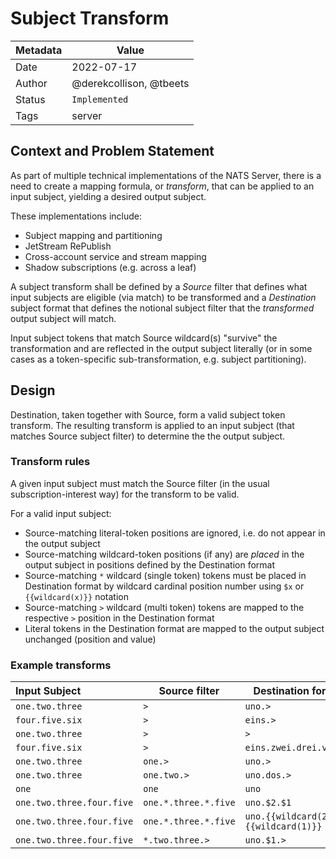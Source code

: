 # Subject Transform

| Metadata | Value                   |
|----------|-------------------------|
| Date     | 2022-07-17              |
| Author   | @derekcollison, @tbeets |
| Status   | `Implemented`           |
| Tags     | server                  |

## Context and Problem Statement

As part of multiple technical implementations of the NATS Server, there is a need to create a mapping formula, or _transform_, that
can be applied to an input subject, yielding a desired output subject.

These implementations include:

* Subject mapping and partitioning
* JetStream RePublish
* Cross-account service and stream mapping
* Shadow subscriptions (e.g. across a leaf)

A subject transform shall be defined by a _Source_ filter that defines what input subjects are eligible (via match) to be
transformed and a _Destination_ subject format that defines the notional subject filter that the _transformed_ output 
subject will match.

Input subject tokens that match Source wildcard(s) "survive" the transformation and are reflected in the output
subject literally (or in some cases as a token-specific sub-transformation, e.g. subject partitioning).

## Design

Destination, taken together with Source, form a valid subject token transform. The resulting transform 
is applied to an input subject (that matches Source subject filter) to determine the the output subject.

### Transform rules

A given input subject must match the Source filter (in the usual subscription-interest way) for the transform to be valid. 

For a valid input subject:

* Source-matching literal-token positions are ignored, i.e. do not appear in the output subject
* Source-matching wildcard-token positions (if any) are _placed_ in the output subject in positions defined by the Destination format
* Source-matching `*` wildcard (single token) tokens must be placed in Destination format by wildcard cardinal position number using `$x` or `{{wildcard(x)}}` notation
* Source-matching `>` wildcard (multi token) tokens are mapped to the respective `>` position in the Destination format
* Literal tokens in the Destination format are mapped to the output subject unchanged (position and value)

### Example transforms

| Input Subject           | Source filter        | Destination format                   | Output Subject                    |
|:------------------------|----------------------|--------------------------------------|-----------------------------------|
| `one.two.three`           | `>`                   | `uno.>`                              | `uno.one.two.three`                 |
| `four.five.six`           | `>`                   | `eins.>`                             | `eins.four.five.six`                | 
| `one.two.three`           | `>`                   | `>`                                  | `one.two.three`                     | 
| `four.five.six`           | `>`                   | `eins.zwei.drei.vier.>`              | `eins.zwei.drei.vier.four.five.six` | 
| `one.two.three`           | `one.>`                | `uno.>`                               | `uno.two.three`                     |
| `one.two.three`           | `one.two.>`            | `uno.dos.>`                           | `uno.dos.three`                     |
| `one`                     | `one`                  | `uno`                                 | `uno`                               |
| `one.two.three.four.five` | `one.*.three.*.five` | `uno.$2.$1`                           | `uno.four.two`                      |
| `one.two.three.four.five` | `one.*.three.*.five`  | `uno.{{wildcard(2)}}.{{wildcard(1)}}` | `uno.four.two`                      |
| `one.two.three.four.five` | `*.two.three.>`        | `uno.$1.>`                             | `uno.one.four.five`                 |


